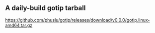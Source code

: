 ## A daily-build gotip tarball

https://github.com/phuslu/gotip/releases/download/v0.0.0/gotip.linux-amd64.tar.gz


